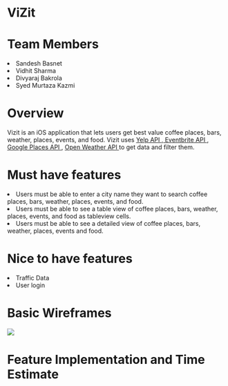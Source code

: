 # ViZit


<h1>Team Members </h1>

<li> Sandesh Basnet </li>
<li> Vidhit Sharma </li>
<li> Divyaraj Bakrola </li>
<li> Syed Murtaza Kazmi </li>

<h1> Overview </h1>

Vizit is an iOS application that lets users get best value coffee places, bars, weather, places, events, and food. Vizit uses <a href = "https://www.yelp.com/developers/documentation/v3">Yelp API </a>,<a href="https://www.eventbrite.com/platform/api/"> Eventbrite API </a>, <a href= "https://developers.google.com/places/web-service/intro">Google Places API </a>, <a href="https://openweathermap.org/api">Open Weather API </a> to get data and filter them.

<h1> Must have features </h1> 

<li> Users must be able to enter a city name they want to search coffee places, bars, weather, places, events, and food. </li>
<li> Users must be able to see a table view of coffee places, bars, weather, places, events, and food as tableview cells. </li>
<li> Users must be able to see a detailed view of coffee places, bars, weather, places, events and food. </li>

<h1> Nice to have features </h1>

<li> Traffic Data </li>
<li> User login </li>

<h1> Basic Wireframes </h1>

<img src="https://i.imgur.com/ROXUkWQ.jpg">

<h1> Feature Implementation and Time Estimate </h1>

